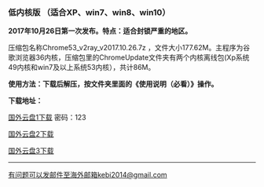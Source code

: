### 低内核版 （适合XP、win7、win8、win10）

**2017年10月26日第一次发布。特点：适合封锁严重的地区。**

压缩包名称Chrome53_v2ray_v2017.10.26.7z ，文件大小177.62M。主程序为谷歌浏览器36内核，压缩包里的ChromeUpdate文件夹有两个内核离线包(Xp系统49内核和win7及以上系统53内核），共计86M。

**使用方法：下载后解压，按文件夹里面的《使用说明（必看）》操作。**

**下载地址：**

[国外云盘1下载](https://www.adrive.com/public/UQe9Ku/Chrome53_v2ray_v2017.10.26.7z) 密码：123

[国外云盘2下载](http://45.32.141.248:8000/f/8ec1e6bda4/)

[国外云盘3下载](http://108.61.224.82:8000/f/d58fc887ad/)

***

有问题可以发邮件至海外邮箱kebi2014@gmail.com